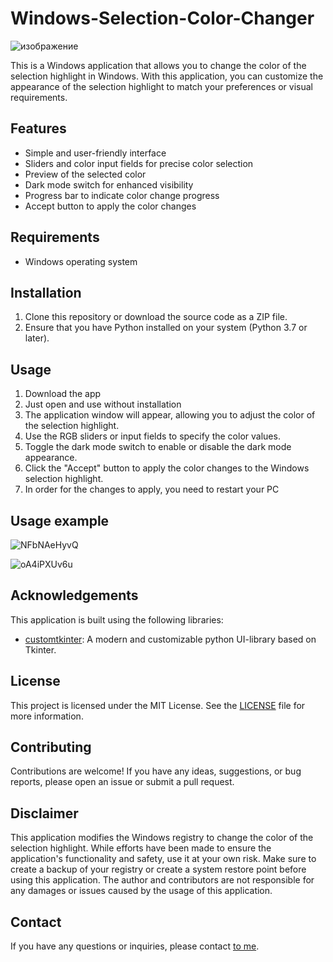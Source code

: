 # Windows-Selection-Color-Changer

![изображение](https://github.com/Hazardooo/Change-selection-color-in-win/assets/112272389/ab44bdf2-1c31-43ec-8330-12c247e1cfbc)

This is a Windows application that allows you to change the color of the selection highlight in Windows. With this application, you can customize the appearance of the selection highlight to match your preferences or visual requirements.

## Features

- Simple and user-friendly interface
- Sliders and color input fields for precise color selection
- Preview of the selected color
- Dark mode switch for enhanced visibility
- Progress bar to indicate color change progress
- Accept button to apply the color changes

## Requirements

- Windows operating system

## Installation

1. Clone this repository or download the source code as a ZIP file.
2. Ensure that you have Python installed on your system (Python 3.7 or later).

## Usage

1. Download the app
2. Just open and use without installation
3. The application window will appear, allowing you to adjust the color of the selection highlight.
4. Use the RGB sliders or input fields to specify the color values. 
5. Toggle the dark mode switch to enable or disable the dark mode appearance.
6. Click the "Accept" button to apply the color changes to the Windows selection highlight.
7. In order for the changes to apply, you need to restart your PC

## Usage example
![NFbNAeHyvQ](https://github.com/Hazardooo/Change-selection-color-in-win/assets/112272389/b95f5c1a-b3e7-445c-bc22-cd996e37a1e7)

![oA4iPXUv6u](https://github.com/Hazardooo/Change-selection-color-in-win/assets/112272389/4f54b304-1ba9-43c3-a4c7-553f71937c8f)


## Acknowledgements

This application is built using the following libraries:

- [customtkinter](https://github.com/TomSchimansky/CustomTkinter): A modern and customizable python UI-library based on Tkinter.

## License

This project is licensed under the MIT License. See the [LICENSE](https://github.com/Hazardooo/Change-selection-color-in-win/blob/main/LICENSE) file for more information.

## Contributing

Contributions are welcome! If you have any ideas, suggestions, or bug reports, please open an issue or submit a pull request.

## Disclaimer

This application modifies the Windows registry to change the color of the selection highlight. While efforts have been made to ensure the application's functionality and safety, use it at your own risk. Make sure to create a backup of your registry or create a system restore point before using this application. The author and contributors are not responsible for any damages or issues caused by the usage of this application.

## Contact

If you have any questions or inquiries, please contact [to me](https://github.com/Hazardooo).
